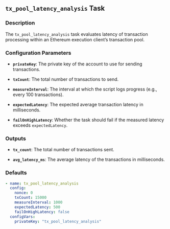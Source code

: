 ## `tx_pool_latency_analysis` Task

### Description

The `tx_pool_latency_analysis` task evaluates latency of transaction processing within an Ethereum execution client’s transaction pool.

### Configuration Parameters

- **`privateKey`**:
  The private key of the account to use for sending transactions.

- **`txCount`**:
  The total number of transactions to send.

- **`measureInterval`**:
  The interval at which the script logs progress (e.g., every 100 transactions).

- **`expectedLatency`**:
  The expected average transaction latency in milliseconds.

- **`failOnHighLatency`**:
  Whether the task should fail if the measured latency exceeds `expectedLatency`.

### Outputs

- **`tx_count`**:
  The total number of transactions sent.

- **`avg_latency_ms`**:
  The average latency of the transactions in milliseconds.

### Defaults

```yaml
- name: tx_pool_latency_analysis
  config:
    nonce: 0
    txCount: 15000
    measureInterval: 1000
    expectedLatency: 500
    failOnHighLatency: false
  configVars:
    privateKey: "tx_pool_latency_analysis"
```
